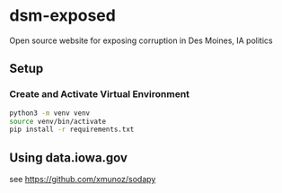 # dsm-exposed
Open source website for exposing corruption in Des Moines, IA politics

## Setup


### Create and Activate Virtual Environment

```zsh
python3 -m venv venv
source venv/bin/activate
pip install -r requirements.txt
```

## Using data.iowa.gov

see https://github.com/xmunoz/sodapy